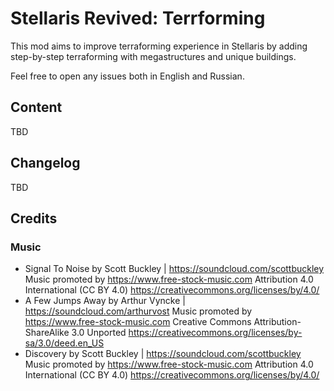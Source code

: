 # Stellaris Revived: Terrforming
This mod aims to improve terraforming experience in Stellaris by adding step-by-step terraforming with megastructures and unique buildings.

Feel free to open any issues both in English and Russian.

## Content
TBD

## Changelog
TBD

## Credits

### Music
* Signal To Noise by Scott Buckley | https://soundcloud.com/scottbuckley
  Music promoted by https://www.free-stock-music.com
  Attribution 4.0 International (CC BY 4.0)
  https://creativecommons.org/licenses/by/4.0/
* A Few Jumps Away by Arthur Vyncke | https://soundcloud.com/arthurvost
  Music promoted by https://www.free-stock-music.com
  Creative Commons Attribution-ShareAlike 3.0 Unported
  https://creativecommons.org/licenses/by-sa/3.0/deed.en_US
* Discovery by Scott Buckley | https://soundcloud.com/scottbuckley
  Music promoted by https://www.free-stock-music.com
  Attribution 4.0 International (CC BY 4.0)
  https://creativecommons.org/licenses/by/4.0/